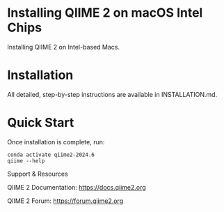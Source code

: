 # Installing QIIME 2 on macOS Intel Chips

Installing QIIME 2 on Intel-based Macs.

# Installation

All detailed, step-by-step instructions are available in INSTALLATION.md.


# Quick Start

Once installation is complete, run:
```
conda activate qiime2-2024.6
qiime --help
```


Support & Resources

QIIME 2 Documentation: https://docs.qiime2.org

QIIME 2 Forum: https://forum.qiime2.org



